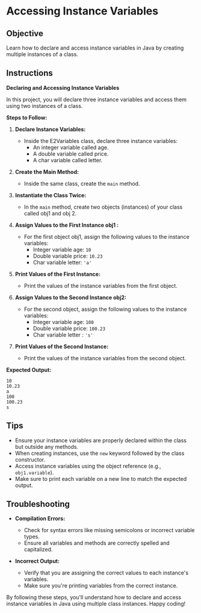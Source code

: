 # Accessing Instance Variables

## Objective
Learn how to declare and access instance variables in Java by creating multiple instances of a class.

## Instructions

**Declaring and Accessing Instance Variables**

In this project, you will declare three instance variables and access them using two instances of a class.

**Steps to Follow:**


1. **Declare Instance Variables:**
    - Inside the E2Variables class, declare three instance variables:
        - An integer variable called age.
        - A double variable called price.
        - A char variable called letter.

2. **Create the Main Method:**
    - Inside the same class, create the `main` method.

3. **Instantiate the Class Twice:**
    - In the `main` method, create two objects (instances) of your class called obj1 and obj 2.

4. **Assign Values to the First Instance obj1 :**
    - For the first object obj1, assign the following values to the instance variables:
        - Integer variable age: `10`
        - Double variable price: `10.23`
        - Char variable letter: `'a'`

5. **Print Values of the First Instance:**
    - Print the values of the instance variables from the first object.

6. **Assign Values to the Second Instance obj2:**
    - For the second object, assign the following values to the instance variables:
        - Integer variable age: `100`
        - Double variable price: `100.23`
        - Char variable letter : `'s'`

8. **Print Values of the Second Instance:**
    - Print the values of the instance variables from the second object.

**Expected Output:**
```
10
10.23
a
100
100.23
s
```

## Tips
- Ensure your instance variables are properly declared within the class but outside any methods.
- When creating instances, use the `new` keyword followed by the class constructor.
- Access instance variables using the object reference (e.g., `obj1.variable`).
- Make sure to print each variable on a new line to match the expected output.

## Troubleshooting
- **Compilation Errors:**
    - Check for syntax errors like missing semicolons or incorrect variable types.
    - Ensure all variables and methods are correctly spelled and capitalized.

- **Incorrect Output:**
    - Verify that you are assigning the correct values to each instance's variables.
    - Make sure you're printing variables from the correct instance.

By following these steps, you'll understand how to declare and access instance variables in Java using multiple class instances. Happy coding!